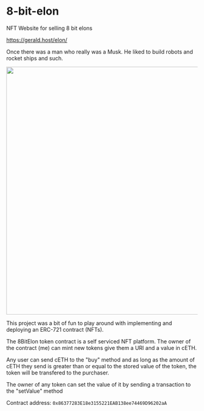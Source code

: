 # 8-bit-elon

NFT Website for selling 8 bit elons

https://gerald.host/elon/

Once there was a man who really was a Musk. He liked to build robots and rocket ships and such.

<img src="https://i.imgur.com/aKW4sAk.gif" width="650px" />

This project was a bit of fun to play around with implementing and deploying an ERC-721 contract (NFTs).

The 8BitElon token contract is a self serviced NFT platform. The owner of the contract (me) can mint new tokens give them a URI and a value in cETH.

Any user can send cETH to the "buy" method and as long as the amount of cETH they send is greater than or equal to the stored value of the token, the token will be transfered to the purchaser.

The owner of any token can set the value of it by sending a transaction to the "setValue" method

Contract address: `0x86377283E18e3155221EAB138ee74469D96202aA`
